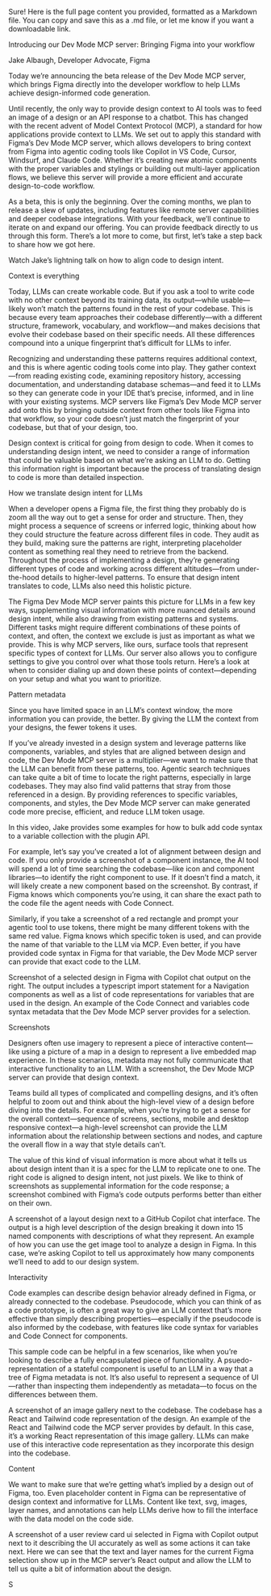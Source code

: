 Sure! Here is the full page content you provided, formatted as a Markdown file. You can copy and save this as a .md file, or let me know if you want a downloadable link.

Introducing our Dev Mode MCP server: Bringing Figma into your workflow

Jake Albaugh, Developer Advocate, Figma

Today we’re announcing the beta release of the Dev Mode MCP server, which brings Figma directly into the developer workflow to help LLMs achieve design-informed code generation.

Until recently, the only way to provide design context to AI tools was to feed an image of a design or an API response to a chatbot. This has changed with the recent advent of Model Context Protocol (MCP), a standard for how applications provide context to LLMs. We set out to apply this standard with Figma’s Dev Mode MCP server, which allows developers to bring context from Figma into agentic coding tools like Copilot in VS Code, Cursor, Windsurf, and Claude Code. Whether it’s creating new atomic components with the proper variables and stylings or building out multi-layer application flows, we believe this server will provide a more efficient and accurate design-to-code workflow.

As a beta, this is only the beginning. Over the coming months, we plan to release a slew of updates, including features like remote server capabilities and deeper codebase integrations. With your feedback, we’ll continue to iterate on and expand our offering. You can provide feedback directly to us through this form. There’s a lot more to come, but first, let’s take a step back to share how we got here.

Watch Jake’s lightning talk on how to align code to design intent.

Context is everything

Today, LLMs can create workable code. But if you ask a tool to write code with no other context beyond its training data, its output—while usable—likely won’t match the patterns found in the rest of your codebase. This is because every team approaches their codebase differently—with a different structure, framework, vocabulary, and workflow—and makes decisions that evolve their codebase based on their specific needs. All these differences compound into a unique fingerprint that’s difficult for LLMs to infer.

Recognizing and understanding these patterns requires additional context, and this is where agentic coding tools come into play. They gather context—from reading existing code, examining repository history, accessing documentation, and understanding database schemas—and feed it to LLMs so they can generate code in your IDE that’s precise, informed, and in line with your existing systems. MCP servers like Figma’s Dev Mode MCP server add onto this by bringing outside context from other tools like Figma into that workflow, so your code doesn’t just match the fingerprint of your codebase, but that of your design, too.

Design context is critical for going from design to code. When it comes to understanding design intent, we need to consider a range of information that could be valuable based on what we’re asking an LLM to do. Getting this information right is important because the process of translating design to code is more than detailed inspection.

How we translate design intent for LLMs

When a developer opens a Figma file, the first thing they probably do is zoom all the way out to get a sense for order and structure. Then, they might process a sequence of screens or inferred logic, thinking about how they could structure the feature across different files in code. They audit as they build, making sure the patterns are right, interpreting placeholder content as something real they need to retrieve from the backend. Throughout the process of implementing a design, they’re generating different types of code and working across different altitudes—from under-the-hood details to higher-level patterns. To ensure that design intent translates to code, LLMs also need this holistic picture.

The Figma Dev Mode MCP server paints this picture for LLMs in a few key ways, supplementing visual information with more nuanced details around design intent, while also drawing from existing patterns and systems. Different tasks might require different combinations of these points of context, and often, the context we exclude is just as important as what we provide. This is why MCP servers, like ours, surface tools that represent specific types of context for LLMs. Our server also allows you to configure settings to give you control over what those tools return. Here’s a look at when to consider dialing up and down these points of context—depending on your setup and what you want to prioritize.

Pattern metadata

Since you have limited space in an LLM’s context window, the more information you can provide, the better. By giving the LLM the context from your designs, the fewer tokens it uses.

If you’ve already invested in a design system and leverage patterns like components, variables, and styles that are aligned between design and code, the Dev Mode MCP server is a multiplier—we want to make sure that the LLM can benefit from these patterns, too. Agentic search techniques can take quite a bit of time to locate the right patterns, especially in large codebases. They may also find valid patterns that stray from those referenced in a design. By providing references to specific variables, components, and styles, the Dev Mode MCP server can make generated code more precise, efficient, and reduce LLM token usage.

In this video, Jake provides some examples for how to bulk add code syntax to a variable collection with the plugin API.

For example, let’s say you’ve created a lot of alignment between design and code. If you only provide a screenshot of a component instance, the AI tool will spend a lot of time searching the codebase—like icon and component libraries—to identify the right component to use. If it doesn’t find a match, it will likely create a new component based on the screenshot. By contrast, if Figma knows which components you’re using, it can share the exact path to the code file the agent needs with Code Connect.

Similarly, if you take a screenshot of a red rectangle and prompt your agentic tool to use tokens, there might be many different tokens with the same red value. Figma knows which specific token is used, and can provide the name of that variable to the LLM via MCP. Even better, if you have provided code syntax in Figma for that variable, the Dev Mode MCP server can provide that exact code to the LLM.

Screenshot of a selected design in Figma with Copilot chat output on the right. The output includes a typescript import statement for a Navigation components as well as a list of code representations for variables that are used in the design.
An example of the Code Connect and variables code syntax metadata that the Dev Mode MCP server provides for a selection.

Screenshots

Designers often use imagery to represent a piece of interactive content—like using a picture of a map in a design to represent a live embedded map experience. In these scenarios, metadata may not fully communicate that interactive functionality to an LLM. With a screenshot, the Dev Mode MCP server can provide that design context.

Teams build all types of complicated and compelling designs, and it’s often helpful to zoom out and think about the high-level view of a design before diving into the details. For example, when you’re trying to get a sense for the overall context—sequence of screens, sections, mobile and desktop responsive context—a high-level screenshot can provide the LLM information about the relationship between sections and nodes, and capture the overall flow in a way that style details can’t.

The value of this kind of visual information is more about what it tells us about design intent than it is a spec for the LLM to replicate one to one. The right code is aligned to design intent, not just pixels. We like to think of screenshots as supplemental information for the code response; a screenshot combined with Figma’s code outputs performs better than either on their own.

A screenshot of a layout design next to a GitHub Copilot chat interface. The output is a high level description of the design breaking it down into 15 named components with descriptions of what they represent.
An example of how you can use the get image tool to analyze a design in Figma. In this case, we’re asking Copilot to tell us approximately how many components we’ll need to add to our design system.

Interactivity

Code examples can describe design behavior already defined in Figma, or already connected to the codebase. Pseudocode, which you can think of as a code prototype, is often a great way to give an LLM context that’s more effective than simply describing properties—especially if the pseudocode is also informed by the codebase, with features like code syntax for variables and Code Connect for components.

This sample code can be helpful in a few scenarios, like when you’re looking to describe a fully encapsulated piece of functionality. A psuedo-representation of a stateful component is useful to an LLM in a way that a tree of Figma metadata is not. It’s also useful to represent a sequence of UI—rather than inspecting them independently as metadata—to focus on the differences between them.

A screenshot of an image gallery next to the codebase. The codebase has a React and Tailwind code representation of the design.
An example of the React and Tailwind code the MCP server provides by default. In this case, it’s a working React representation of this image gallery. LLMs can make use of this interactive code representation as they incorporate this design into the codebase.

Content

We want to make sure that we’re getting what’s implied by a design out of Figma, too. Even placeholder content in Figma can be representative of design context and informative for LLMs. Content like text, svg, images, layer names, and annotations can help LLMs derive how to fill the interface with the data model on the code side.

A screenshot of a user review card ui selected in Figma with Copilot output next to it describing the UI accurately as well as some actions it can take next.
Here we can see that the text and layer names for the current Figma selection show up in the MCP server’s React output and allow the LLM to tell us quite a bit of information about the design.

S